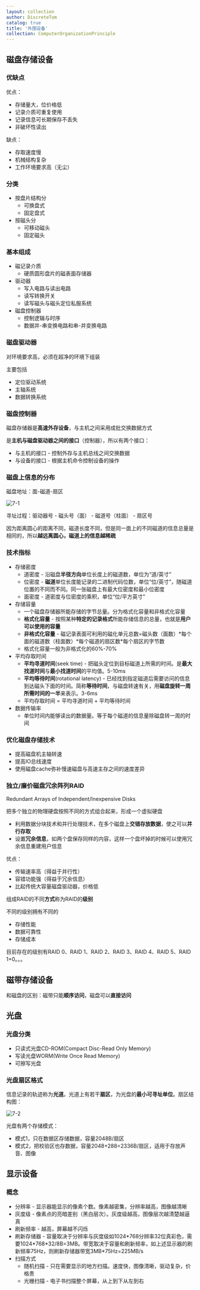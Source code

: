 ```yaml
---
layout: collection
author: DiscreteTom
catalog: true
title: '外围设备'
collection: ComputerOrganizationPrinciple
---
```


## 磁盘存储设备

### 优缺点

优点：
- 存储量大，位价格低
- 记录介质可重复使用
- 记录信息可长期保存不丢失
- 非破坏性读出

缺点：
- 存取速度慢
- 机械结构复杂
- 工作环境要求高（无尘）

### 分类

- 按盘片结构分
	- 可换盘式
	- 固定盘式
- 按磁头分
	- 可移动磁头
	- 固定磁头

### 基本组成

- 磁记录介质
	- 硬质圆形盘片的磁表面存储器
- 驱动器
	- 写入电路与读出电路
	- 读写转换开关
	- 读写磁头与磁头定位私服系统
- 磁盘控制器
	- 控制逻辑与时序
	- 数据并-串变换电路和串-并变换电路

### 磁盘驱动器

对环境要求高，必须在超净的环境下组装

主要包括
- 定位驱动系统
- 主轴系统
- 数据转换系统

### 磁盘控制器

磁盘存储器是**高速外存设备**，与主机之间采用成批交换数据方式

是**主机与磁盘驱动器之间的接口**（控制器），所以有两个接口：
- 与主机的接口 - 控制外存与主机总线之间交换数据
- 与设备的接口 - 根据主机命令控制设备的操作

### 磁盘上信息的分布

磁盘地址：面-磁道-扇区

![7-1](../img/7-1.png)

寻址过程：驱动器号 - 磁头号（面） - 磁道号（柱面） - 扇区号

因为距离圆心的距离不同，磁道长度不同，但是同一面上的不同磁道的信息总量是相同的，所以**越远离圆心，磁道上的信息越稀疏**

### 技术指标

- 存储密度
	- 道密度 - 沿磁盘**半径方向**单位长度上的磁道数，单位为“道/英寸”
	- 位密度 - **磁道**单位长度能记录的二进制代码位数，单位“位/英寸”，随磁道位置的不同而不同。同一张磁盘上有最大位密度和最小位密度
	- 面密度 - 道密度与位密度的乘积，单位“位/平方英寸”
- 存储容量
	- 一个磁盘存储器所能存储的字节总量。分为格式化容量和非格式化容量
	- **格式化容量** - 按照某种**特定的记录格式**所能存储信息的总量，也就是**用户可以使用的容量**
	- **非格式化容量** - 磁记录表面可利用的磁化单元总数=磁头数（面数）\*每个面的磁道数（柱面数）\*每个磁道的扇区数\*每个扇区的字节数
	- 格式化容量一般为非格式化的60%-70%
- 平均存取时间
	- **平均寻道时间**(seek time) - 把磁头定位到目标磁道上所需的时间。是**最大找道时间**与**最小找道时间**的平均值。5-10ms
	- **平均等待时间**(rotational latency) - 已经找到指定磁道后需要访问的信息到达磁头下面的时间。简称**等待时间**，与磁盘转速有关，用**磁盘旋转一周所需时间的一半**来表示。3-6ms
	- 平均存取时间 = 平均寻道时间 + 平均等待时间
- 数据传输率
	- 单位时间内能够读出的数据量。等于每个磁道的信息量除磁盘转一周的时间

### 优化磁盘存储技术

- 提高磁盘机主轴转速
- 提高IO总线速度
- 使用磁盘cache弥补慢速磁盘与高速主存之间的速度差异

### 独立/廉价磁盘冗余阵列RAID

Redundant Arrays of Independent/Inexpensive Disks

把多个独立的物理硬盘按照不同的方式组合起来，形成一个虚拟硬盘

- 利用数据分块技术和并行处理技术，在多个磁盘上**交错存放数据**，使之可以**并行存取**
- 设置**冗余信息**，如两个盘保存同样的内容，这样一个盘坏掉的时候可以使用冗余信息重建用户信息

优点：
- 传输速率高（得益于并行性）
- 容错功能强（得益于冗余信息）
- 比起传统大容量磁盘驱动器，价格低

组成RAID的不同**方式**称为RAID的**级别**

不同的级别拥有不同的
- 存储性能
- 数据可靠性
- 存储成本

目前存在的级别有RAID 0、RAID 1、RAID 2、RAID 3、RAID 4、RAID 5、RAID 1+0。。。

## 磁带存储设备

和磁盘的区别：磁带只能**顺序访问**，磁盘可以**直接访问**

## 光盘

### 光盘分类

- 只读式光盘CD-ROM(Compact Disc-Read Only Memory)
- 写读光盘WORM(Write Once Read Memory)
- 可擦写光盘

### 光盘扇区格式

信息记录的轨迹称为**光道**。光道上有若干**扇区**，为光盘的**最小可寻址单位**。扇区结构图：

![7-2](../img/7-2.png)

光盘有两个存储模式：
- 模式1，只在数据区存储数据，容量2048B/扇区
- 模式2，把校验区也存数据，容量2048+288=2336B/扇区，适用于存放声音、图像

## 显示设备

### 概念

- 分辨率 - 显示器能显示的像素个数。像素越密集，分辨率越高，图像越清晰
- 灰度级 - 像素点的亮暗差别（黑白层次）。灰度级越高，图像层次越清楚越逼真
- 刷新频率 - 越高，屏幕越不闪烁
- 刷新存储器 - 容量取决于分辨率与灰度级如1024\*768分辨率32位真彩色，需要1024\*768\*32/8B=3MB。带宽取决于容量和刷新频率，如上述显示器的刷新频率75Hz，则刷新存储器带宽3MB\*75Hz=225MB/s
- 扫描方式
	- 随机扫描 - 只在需要显示的地方扫描。速度快，图像清晰，驱动复杂，价格贵
	- 光栅扫描 - 电子书扫描整个屏幕，从上到下从左到右

